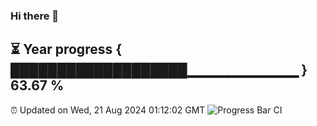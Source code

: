 ### Hi there 👋
⏳ Year progress { ███████████████████▁▁▁▁▁▁▁▁▁▁▁ } 63.67 %
---
⏰ Updated on Wed, 21 Aug 2024 01:12:02 GMT
![Progress Bar CI](https://github.com/liununu/liununu/workflows/Progress%20Bar%20CI/badge.svg)
